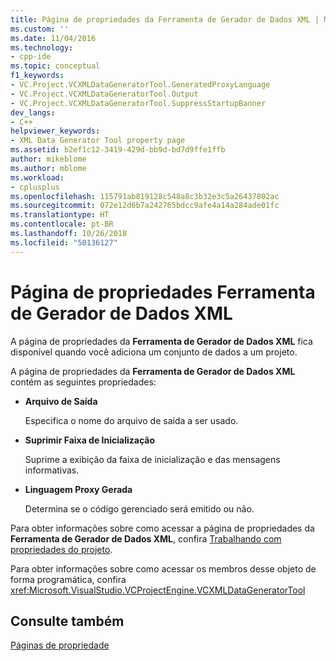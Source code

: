 ```yaml
---
title: Página de propriedades da Ferramenta de Gerador de Dados XML | Microsoft Docs
ms.custom: ''
ms.date: 11/04/2016
ms.technology:
- cpp-ide
ms.topic: conceptual
f1_keywords:
- VC.Project.VCXMLDataGeneratorTool.GeneratedProxyLanguage
- VC.Project.VCXMLDataGeneratorTool.Output
- VC.Project.VCXMLDataGeneratorTool.SuppressStartupBanner
dev_langs:
- C++
helpviewer_keywords:
- XML Data Generator Tool property page
ms.assetid: b2ef1c12-3419-429d-bb9d-bd7d9ffe1ffb
author: mikeblome
ms.author: mblome
ms.workload:
- cplusplus
ms.openlocfilehash: 115791ab819128c548a8c3b32e3c5a26437802ac
ms.sourcegitcommit: 072e12d6b7a242765bdcc9afe4a14a284ade01fc
ms.translationtype: HT
ms.contentlocale: pt-BR
ms.lasthandoff: 10/26/2018
ms.locfileid: "50136127"
---
```

# <a name="xml-data-generator-tool-property-page"></a>Página de propriedades Ferramenta de Gerador de Dados XML

A página de propriedades da **Ferramenta de Gerador de Dados XML** fica disponível quando você adiciona um conjunto de dados a um projeto.

A página de propriedades da **Ferramenta de Gerador de Dados XML** contém as seguintes propriedades:

- **Arquivo de Saída**

   Especifica o nome do arquivo de saída a ser usado.

- **Suprimir Faixa de Inicialização**

   Suprime a exibição da faixa de inicialização e das mensagens informativas.

- **Linguagem Proxy Gerada**

   Determina se o código gerenciado será emitido ou não.

Para obter informações sobre como acessar a página de propriedades da **Ferramenta de Gerador de Dados XML**, confira [Trabalhando com propriedades do projeto](../ide/working-with-project-properties.md).

Para obter informações sobre como acessar os membros desse objeto de forma programática, confira <xref:Microsoft.VisualStudio.VCProjectEngine.VCXMLDataGeneratorTool>

## <a name="see-also"></a>Consulte também

[Páginas de propriedade](../ide/property-pages-visual-cpp.md)